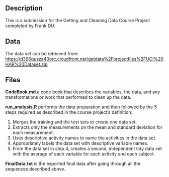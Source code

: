 ## Description
This is a submission for the Getting and Cleaning Data Course Project completed by Frank DU.

## Data
The data set can be retrieved from: https://d396qusza40orc.cloudfront.net/getdata%2Fprojectfiles%2FUCI%20HAR%20Dataset.zip

## Files
**CodeBook.md** a code book that describes the variables, the data, and any transformations or work that performed to clean up the data.

**run_analysis.R** performs the data preparation and then followed by the 5 steps required as described in the course project’s definition:
1. Merges the training and the test sets to create one data set.
2. Extracts only the measurements on the mean and standard deviation for each measurement.
3. Uses descriptive activity names to name the activities in the data set.
4. Appropriately labels the data set with descriptive variable names.
5. From the data set in step 4, creates a second, independent tidy data set with the average of each variable for each activity and each subject.

**FinalData.txt** is the exported final data after going through all the sequences described above.